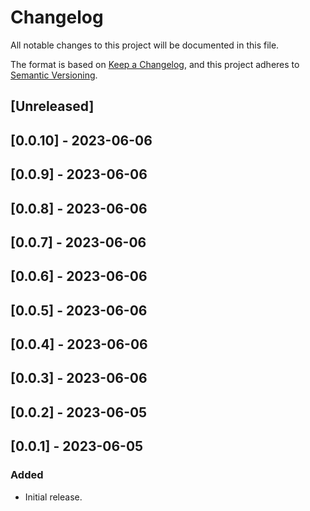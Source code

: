 # Changelog

All notable changes to this project will be documented in this file.

The format is based on [Keep a Changelog](https://keepachangelog.com/en/1.0.0/),
and this project adheres to [Semantic Versioning](https://semver.org/spec/v2.0.0.html).

## [Unreleased]

## [0.0.10] - 2023-06-06

## [0.0.9] - 2023-06-06

## [0.0.8] - 2023-06-06

## [0.0.7] - 2023-06-06

## [0.0.6] - 2023-06-06

## [0.0.5] - 2023-06-06

## [0.0.4] - 2023-06-06

## [0.0.3] - 2023-06-06

## [0.0.2] - 2023-06-05

## [0.0.1] - 2023-06-05

### Added
- Initial release.

